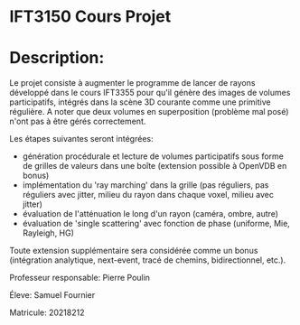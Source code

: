 # IFT3150 Cours Projet

# Description:
Le projet consiste à augmenter le programme de lancer de rayons développé dans 
le cours IFT3355 pour qu'il génère des images de volumes participatifs,
intégrés dans la scène 3D courante comme une primitive régulière.  A noter que 
deux volumes en superposition (problème mal posé) n'ont pas à être gérés 
correctement.

Les étapes suivantes seront intégrées:

- génération procédurale et lecture de volumes participatifs sous forme de 
  grilles de valeurs dans une boîte (extension possible à OpenVDB en bonus)
- implémentation du 'ray marching' dans la grille (pas réguliers, pas réguliers 
  avec jitter, milieu du rayon dans chaque voxel, milieu avec jitter)
- évaluation de l'atténuation le long d'un rayon (caméra, ombre, autre)
- évaluation de 'single scattering' avec fonction de phase (uniforme, Mie,
  Rayleigh, HG)

Toute extension supplémentaire sera considérée comme un bonus (intégration 
analytique, next-event, tracé de chemins, bidirectionnel, etc.).

Professeur responsable: Pierre Poulin

Éleve: Samuel Fournier

Matricule: 20218212
